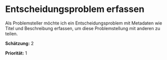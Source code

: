 # Entscheidungsproblem erfassen

Als Problemsteller möchte ich ein Entscheidungsproblem mit Metadaten wie Titel und Beschreibung erfassen, um diese Problemstellung mit
anderen zu teilen.

**Schätzung:** 2

**Priorität:** 1

